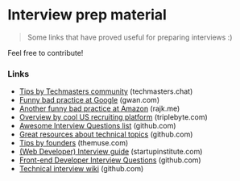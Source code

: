 # Interview prep material

> Some links that have proved useful for preparing interviews :)

Feel free to contribute!

### Links

* [Tips by Techmasters community](https://blog.techmasters.chat/the-technical-interview-rift-cf5d4cf6d2c#.nk8d1t729) (techmasters.chat)
* [Funny bad practice at Google](http://www.gwan.com/blog/20160405.html) (gwan.com)
* [Another funny bad practice at Amazon](https://rajk.me/amazon-interview-experience/) (rajk.me)
* [Overview by cool US recruiting platform](http://blog.triplebyte.com/how-to-pass-a-programming-interview) (triplebyte.com)
* [Awesome Interview Questions list](https://github.com/MaximAbramchuck/awesome-interview-questions) (github.com)
* [Great resources about technical topics](https://github.com/andreis/interview) (github.com)
* [Tips by founders](https://www.themuse.com/advice/13-startup-founders-share-how-to-nail-your-next-interview) (themuse.com)
* [(Web Developer) Interview guide](http://blog.startupinstitute.com/2015-8-10-web-developer-interview/) (startupinstitute.com)
* [Front-end Developer Interview Questions](https://github.com/h5bp/Front-end-Developer-Interview-Questions) (github.com)
* [Technical interview wiki](https://github.com/mission-peace/interview/wiki) (github.com)
